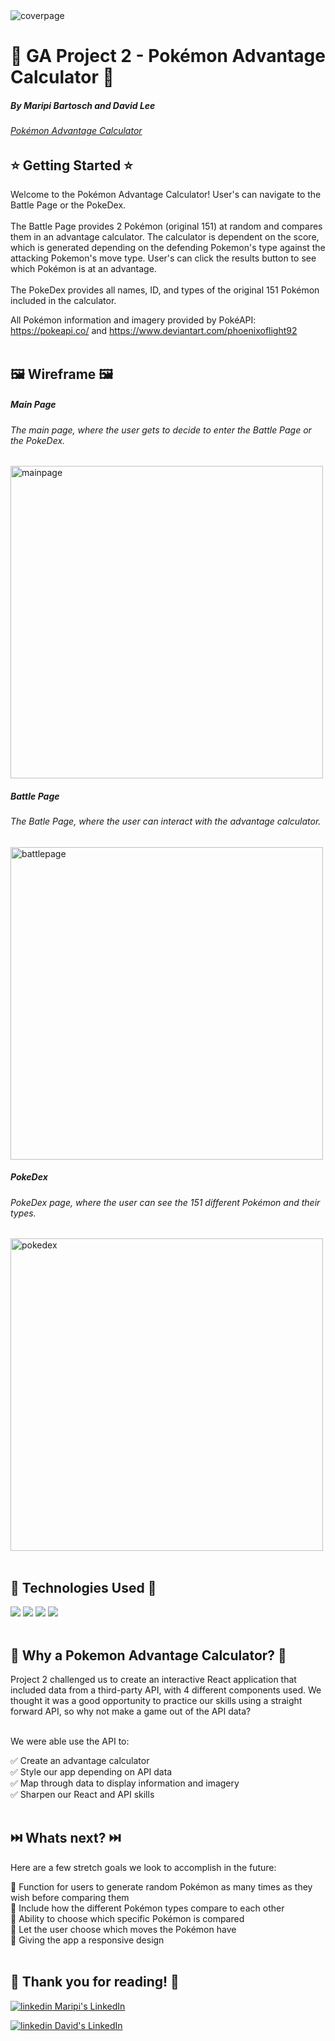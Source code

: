 <img width="auto" src="https://user-images.githubusercontent.com/112284075/206890248-d9256769-9996-4bb2-af7a-2478a75c3843.png" alt="coverpage">

# 👾 GA Project 2 - Pokémon Advantage Calculator 👾
##### By Maripi Bartosch and David Lee
###### [Pokémon Advantage Calculator](https://davipi.netlify.app/)

## ⭐ Getting Started ⭐
Welcome to the Pokémon Advantage Calculator! User's can navigate to the Battle Page or the PokeDex. <br>
<br>
The Battle Page provides 2 Pokémon (original 151) at random and compares them in an advantage calculator. The calculator is dependent on the score, which is generated depending on the defending Pokemon's type against the attacking Pokemon's move type. User's can click the results button to see which Pokémon is at an advantage. <br>
<br>
The PokeDex provides all names, ID, and types of the original 151 Pokémon included in the calculator.

All Pokémon information and imagery provided by PokéAPI: https://pokeapi.co/ and https://www.deviantart.com/phoenixoflight92
<br><br>

## 🖼️ Wireframe 🖼️
##### Main Page
###### The main page, where the user gets to decide to enter the Battle Page or the PokeDex.
<img width="auto" height="500" src="https://user-images.githubusercontent.com/112284075/206890352-0e89921a-7a0f-4da6-8ab8-ae2ecf2ed43d.png" alt="mainpage">

##### Battle Page
###### The Batle Page, where the user can interact with the advantage calculator.
<img width="auto" height="500" src="https://user-images.githubusercontent.com/112284075/206890464-5c01329f-0fc3-4cb0-98bd-66447567c38f.png" alt="battlepage">

##### PokeDex
###### PokeDex page, where the user can see the 151 different Pokémon and their types.
<img width="auto" height="500" src="https://user-images.githubusercontent.com/112284075/206890533-05e76688-423b-4604-b453-7ce688016c64.png" alt="pokedex"> <br><br>

## 🚀 Technologies Used 🚀
<img src="https://img.shields.io/badge/React-20232A?style=for-the-badge&logo=react&logoColor=61DAFB">
<img src="https://img.shields.io/badge/JavaScript-323330?style=for-the-badge&logo=javascript&logoColor=F7DF1E">
<img src="https://img.shields.io/badge/CSS3-1572B6?style=for-the-badge&logo=css3&logoColor=whit">
<img src="https://img.shields.io/badge/HTML5-E34F26?style=for-the-badge&logo=html5&logoColor=white"><br><br>

## 🤔 Why a Pokemon Advantage Calculator? 🤔
Project 2 challenged us to create an interactive React application that included data from a third-party API, with 4 different components used. We thought it was a good opportunity to practice our skills using a straight forward API, so why not make a game out of the API data?<br><br>

We were able use the API to:<br>

✅ Create an advantage calculator<br>
✅ Style our app depending on API data<br>
✅ Map through data to display information and imagery<br>
✅ Sharpen our React and API skills<br><br>

## ⏭️ Whats next? ⏭️
Here are a few stretch goals we look to accomplish in the future:<br>

📄 Function for users to generate random Pokémon as many times as they wish before comparing them<br>
📄 Include how the different Pokémon types compare to each other<br>
📄 Ability to choose which specific Pokémon is compared<br>
📄 Let the user choose which moves the Pokémon have<br>
📄 Giving the app a responsive design<br>
<br>
## 🙏 Thank you for reading! 🙏
<p>
  <a href="https://www.linkedin.com/in/maripirs/" rel="nofollow noreferrer">
    <img src="https://i.stack.imgur.com/gVE0j.png" alt="linkedin"> Maripi's LinkedIn
  </a>
<p>
<p>
  <a href="https://www.linkedin.com/in/iamdavidhanlee" rel="nofollow noreferrer">
    <img src="https://i.stack.imgur.com/gVE0j.png" alt="linkedin"> David's LinkedIn
  </a>
<p>

